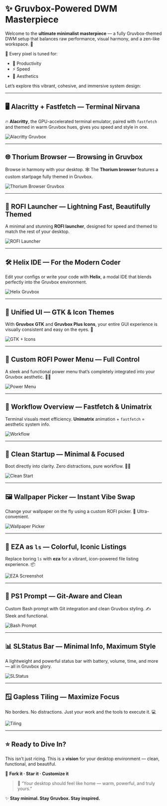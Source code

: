 # ✨ Gruvbox-Powered DWM Masterpiece

Welcome to the **ultimate minimalist masterpiece** — a fully Gruvbox-themed DWM setup that balances raw performance, visual harmony, and a zen-like workspace. 🌿

🎨 Every pixel is tuned for:

* 🧠 Productivity
* ⚡ Speed
* 💎 Aesthetics

Let’s explore this vibrant, cohesive, and immersive system design:

---

## 🖥️ Alacritty + Fastfetch — Terminal Nirvana

🔥 **Alacritty**, the GPU-accelerated terminal emulator, paired with `fastfetch` and themed in warm Gruvbox hues, gives you speed and style in one.

![Alacritty Gruvbox](https://github.com/IAmahin/dwm-gruvbox/blob/main/alacritty_full.png)

---

## 🌐 Thorium Browser — Browsing in Gruvbox

Browse in harmony with your desktop. 🕸️ The **Thorium browser** features a custom startpage fully themed in Gruvbox.

![Thorium Browser Gruvbox](https://github.com/IAmahin/dwm-gruvbox/blob/main/browser.png)

---

## 🚀 ROFI Launcher — Lightning Fast, Beautifully Themed

A minimal and stunning **ROFI launcher**, designed for speed and themed to match the rest of your desktop.

![ROFI Launcher](https://github.com/IAmahin/dwm-gruvbox/blob/main/rofi.png)

---

## 🛠️ Helix IDE — For the Modern Coder

Edit your configs or write your code with **Helix**, a modal IDE that blends perfectly into the Gruvbox environment.

![Helix Gruvbox](https://github.com/IAmahin/dwm-gruvbox/blob/main/config.png)

---

## 🎨 Unified UI — GTK & Icon Themes

With **Gruvbox GTK** and **Gruvbox Plus Icons**, your entire GUI experience is visually consistent and easy on the eyes. 🧩

![GTK + Icons](https://github.com/IAmahin/dwm-gruvbox/blob/main/fille_manager.png)

---

## 🧲 Custom ROFI Power Menu — Full Control

A sleek and functional power menu that’s completely integrated into your Gruvbox aesthetic. 🛑🔄

![Power Menu](https://github.com/IAmahin/dwm-gruvbox/blob/main/power_menu.png)

---

## 🔄 Workflow Overview — Fastfetch & Unimatrix

Terminal visuals meet efficiency. **Unimatrix** animation + `fastfetch` = aesthetic system info.

![Workflow](https://github.com/IAmahin/dwm-gruvbox/blob/main/full.png)

---

## 🌱 Clean Startup — Minimal & Focused

Boot directly into clarity. Zero distractions, pure workflow. 🧘‍♂️

![Clean Start](https://github.com/IAmahin/dwm-gruvbox/blob/main/full2.png)

---

## 🖼️ Wallpaper Picker — Instant Vibe Swap

Change your wallpaper on the fly using a custom ROFI picker. 🎯 Ultra-convenient.

![Wallpaper Picker](https://github.com/IAmahin/dwm-gruvbox/blob/main/wal_picker.png)

---

## 📁 EZA as `ls` — Colorful, Iconic Listings

Replace boring `ls` with **eza** for a vibrant, icon-powered file listing experience. 📦

![EZA Screenshot](https://github.com/IAmahin/dwm-gruvbox/blob/main/ls.png)

---

## 🔧 PS1 Prompt — Git-Aware and Clean

Custom Bash prompt with Git integration and clean Gruvbox styling. ✍️ Sleek and functional.

![Bash Prompt](https://github.com/IAmahin/dwm-gruvbox/blob/main/promt.png)

---

## 📊 SLStatus Bar — Minimal Info, Maximum Style

A lightweight and powerful status bar with battery, volume, time, and more — all in Gruvbox glory.

![SLStatus](https://github.com/IAmahin/dwm-gruvbox/blob/main/status.png)

---

## 🪟 Gapless Tiling — Maximize Focus

No borders. No distractions. Just your work and the tools to execute it. 💻

![Tiling](https://github.com/IAmahin/dwm-gruvbox/blob/main/window.png)

---

## ⭐ Ready to Dive In?

This isn’t just ricing. This is a **vision** for your desktop environment — clean, functional, and beautiful.

🔗 **Fork it · Star it · Customize it**

> 💬 “Your desktop should feel like home — warm, powerful, and truly yours.”

✨ **Stay minimal. Stay Gruvbox. Stay inspired.**
